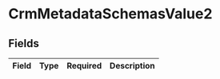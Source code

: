 # CrmMetadataSchemasValue2


## Fields

| Field       | Type        | Required    | Description |
| ----------- | ----------- | ----------- | ----------- |